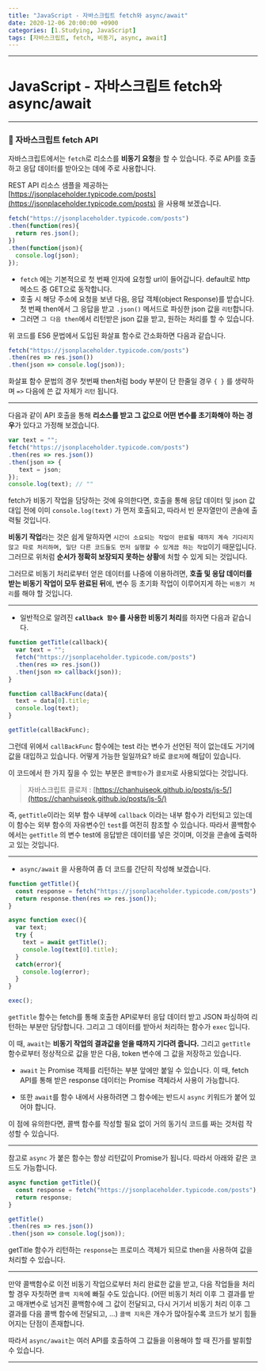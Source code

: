 ```yaml
---
title: "JavaScript - 자바스크립트 fetch와 async/await"
date: 2020-12-06 20:00:00 +0900
categories: [1.Studying, JavaScript]
tags: [자바스크립트, fetch, 비동기, async, await]
---
```




------

# **JavaScript - 자바스크립트 fetch와 async/await**


------

### **🚀 자바스크립트 fetch API**

자바스크립트에서는 `fetch`로 리소스를 **비동기 요청**을 할 수 있습니다. 주로 API를 호출하고 응답 데이터를 받아오는 데에 주로 사용합니다.

REST API 리소스 샘플을 제공하는 [https://jsonplaceholder.typicode.com/posts](https://jsonplaceholder.typicode.com/posts) 을 사용해 보겠습니다.

```javascript
fetch("https://jsonplaceholder.typicode.com/posts")
.then(function(res){
  return res.json();
})
.then(function(json){
  console.log(json);
});
```

* `fetch` 에는 기본적으로 첫 번째 인자에 요청할 url이 들어갑니다. default로 http 메소드 중 GET으로 동작합니다.
* 호출 시 해당 주소에 요청을 보낸 다음, 응답 객체(object Response)를 받습니다. 첫 번째 then에서 그 응답을 받고 `.json()` 메서드로 파싱한 json 값을 `리턴`합니다.
* 그러면 `그 다음 then`에서 리턴받은 json 값을 받고, 원하는 처리를 할 수 있습니다.

위 코드를 ES6 문법에서 도입된 화살표 함수로 간소화하면 다음과 같습니다.

```javascript
fetch("https://jsonplaceholder.typicode.com/posts")
.then(res => res.json())
.then(json => console.log(json));
```

화살표 함수 문법의 경우 첫번째 then처럼 body 부분이 단 한줄일 경우 `{ }` 를 생략하며 `=>` 다음에 쓴 값 자체가 `리턴` 됩니다.

------

다음과 같이 API 호출을 통해 **리소스를 받고 그 값으로 어떤 변수를 초기화해야 하는 경우**가 있다고 가정해 보겠습니다.

```javascript
var text = "";
fetch("https://jsonplaceholder.typicode.com/posts")
.then(res => res.json())
.then(json => {
   text = json;
});
console.log(text); // ""
```

fetch가 비동기 작업을 담당하는 것에 유의한다면, 호출을 통해 응답 데이터 및 json 값 대입 전에 이미 `console.log(text)` 가 먼저 호출되고, 따라서 빈 문자열만이 콘솔에 출력될 것입니다.

**비동기 작업**라는 것은 쉽게 말하자면 `시간이 소요되는 작업이 완료될 때까지 계속 기다리지 않고 따로 처리하며, 일단 다른 코드들도 먼저 실행할 수 있게끔 하는 작업`이기 때문입니다. 그러므로 위처럼 **순서가 정확히 보장되지 못하는 상황**에 처할 수 있게 되는 것입니다.

그러므로 비동기 처리로부터 얻은 데이터를 나중에 이용하려면, **호출 및 응답 데이터를 받는 비동기 작업이 모두 완료된 뒤**에, 변수 등 초기화 작업이 이루어지게 하는 `비동기 처리`를 해야 할 것입니다.

------

* 일반적으로 알려진 **`callback 함수` 를 사용한 비동기 처리**를 하자면 다음과 같습니다.

```javascript
function getTitle(callback){
  var text = "";
  fetch("https://jsonplaceholder.typicode.com/posts")
  .then(res => res.json())
  .then(json => callback(json));
}

function callBackFunc(data){
  text = data[0].title;
  console.log(text);
}

getTitle(callBackFunc);
```

그런데 위에서 `callBackFunc` 함수에는 test 라는 변수가 선언된 적이 없는데도 거기에 값을 대입하고 있습니다. 어떻게 가능한 일일까요? 바로 `클로저`에 해답이 있습니다.

이 코드에서 한 가지 짚을 수 있는 부분은 `콜백함수`가 `클로저`로 사용되었다는 것입니다.

> 자바스크립트 클로저 : [https://chanhuiseok.github.io/posts/js-5/](https://chanhuiseok.github.io/posts/js-5/)

즉, `getTitle`이라는 외부 함수 내부에 `callback` 이라는 내부 함수가 리턴되고 있는데 이 함수는 외부 함수의 자유변수인 `test`를 여전히 참조할 수 있습니다. 따라서 콜백함수에서는 `getTitle` 의 변수 test에 응답받은 데이터를 넣은 것이며, 이것을 콘솔에 출력하고 있는 것입니다.

------

* `async/await` 을 사용하여 좀 더 코드를 간단히 작성해 보겠습니다.

```javascript
function getTitle(){
  const response = fetch("https://jsonplaceholder.typicode.com/posts");
  return response.then(res => res.json());
}

async function exec(){
  var text;
  try {
    text = await getTitle();
    console.log(text[0].title);
  }
  catch(error){
    console.log(error);
  }
}

exec();
```

`getTitle` 함수는 fetch를 통해 호출한 API로부터 응답 데이터 받고 JSON 파싱하여 리턴하는 부분만 담당합니다. 그리고 그 데이터를 받아서 처리하는 함수가 `exec` 입니다.

이 때, `await`는 **비동기 작업의 결과값을 얻을 때까지 기다려 줍니다.** 그리고 `getTitle` 함수로부터 정상적으로 값을 받은 다음, token 변수에 그 값을 저장하고 있습니다.

* `await` 는 Promise 객체를 리턴하는 부분 앞에만 붙일 수 있습니다. 이 때, fetch API를 통해 받은 response 데이터는 Promise 객체라서 사용이 가능합니다.

* 또한 `await`를 함수 내에서 사용하려면 그 함수에는 반드시 `async` 키워드가 붙어 있어야 합니다.

이 점에 유의한다면, 콜백 함수를 작성할 필요 없이 거의 동기식 코드를 짜는 것처럼 작성할 수 있습니다.

------

참고로 `async` 가 붙은 함수는 항상 리턴값이 Promise가 됩니다. 따라서 아래와 같은 코드도 가능합니다.

```javascript
async function getTitle(){
  const response = fetch("https://jsonplaceholder.typicode.com/posts");
  return response;
}

getTitle()
.then(res => res.json())
.then(json => console.log(json));
```

getTitle 함수가 리턴하는 `response`는 프로미스 객체가 되므로 then을 사용하여 값을 처리할 수 있습니다.

------

만약 콜백함수로 이전 비동기 작업으로부터 처리 완료한 값을 받고, 다음 작업들을 처리할 경우 자칫하면 `콜백 지옥`에 빠질 수도 있습니다. (어떤 비동기 처리 이후 그 결과를 받고 매개변수로 넘겨진 콜백함수에 그 값이 전달되고, 다시 거기서 비동기 처리 이후 그 결과를 다음 콜백 함수에 전달되고, ...) `콜백 지옥`은 개수가 많아질수록 코드가 보기 힘들어지는 단점이 존재합니다.

따라서 `async/await`는 여러 API를 호출하여 그 값들을 이용해야 할 때 진가를 발휘할 수 있습니다.

------

